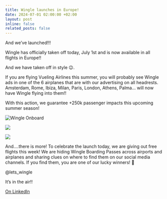 ```yaml
---
title: Wingle launches in Europe!
date: 2024-07-01 02:00:00 +02:00
layout: post
inline: false
related_posts: false
---
```


And we’ve launched!!!

Wingle has officially taken off today, July 1st and is now available in all flights in Europe!!

And we have taken off in style 😉.

If you are flying Vueling Airlines this summer, you will probably see Wingle ads in one of the 6 airplanes that are with our advertising on all headrests. Amsterdam, Rome, Ibiza, Milan, Paris, London, Athens, Palma… will now have Wingle flying into them!!

With this action, we guarantee +250k passenger impacts this upcoming summer season!

![Wingle Onboard](https://media.licdn.com/dms/image/v2/D4D22AQE6mBFIacSz2g/feedshare-shrink_1280/feedshare-shrink_1280/0/1719850658647?e=1740614400&v=beta&t=f1jqmWDn2Dyfu52P9q3EVWXmfVptGOz1wTgGlzJhYLc)

![](https://media.licdn.com/dms/image/v2/D4D22AQEwCkHGkp8L1A/feedshare-shrink_1280/feedshare-shrink_1280/0/1719850669747?e=1740614400&v=beta&t=T7EU-KJO0zDmXsMihiV496bDf2bFRnRWWrx4ooTiX4U)

![](https://media.licdn.com/dms/image/v2/D4D22AQEzxXH3pCSg_A/feedshare-shrink_1280/feedshare-shrink_1280/0/1719850669298?e=1740614400&v=beta&t=m0-5MtfvZSGgjV-u6DG4K0CgvRlDOiJfdAzZ56ZkSTM)


And….there is more! To celebrate the launch today, we are giving out free flights this week! We are hiding Wingle Boarding Passes across airports and airplanes and sharing clues on where to find them on our social media channels. If you find them, you are one of our lucky winners! 🎉 

@lets_wingle

It’s in the air!!

[On LinkedIn](https://www.linkedin.com/posts/lets-wingle_and-weve-launched-wingle-has-officially-activity-7213576549013327872-cUk3/?utm_source=share&utm_medium=member_desktop)
